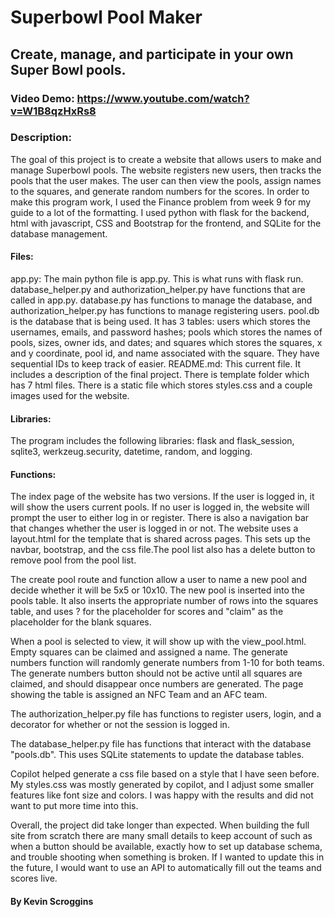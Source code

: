 # Superbowl Pool Maker
## Create, manage, and participate in your own Super Bowl pools.
### Video Demo: https://www.youtube.com/watch?v=W1B8qzHxRs8
### Description:
The goal of this project is to create a website that allows users to make and manage Superbowl pools. The website registers new users, then tracks the pools that the user makes. The user can then view the pools, assign names to the squares, and generate random numbers for the scores.
In order to make this program work, I used the Finance problem from week 9 for my guide to a lot of the formatting. I used python with flask for the backend, html with javascript, CSS and Bootstrap for the frontend, and SQLite for the database management.
#### Files:
app.py: The main python file is app.py. This is what runs with flask run.
database_helper.py and authorization_helper.py have functions that are called in app.py. database.py has functions to manage the database, and authorization_helper.py has functions to manage registering users.
pool.db is the database that is being used. It has 3 tables: users which stores the usernames, emails, and password hashes; pools which stores the names of pools, sizes, owner ids, and dates; and squares which stores the squares, x and y coordinate, pool id, and name associated with the square. They have sequential IDs to keep track of easier.
README.md: This current file. It includes a description of the final project.
There is template folder which has 7 html files.
There is a static file which stores styles.css and a couple images used for the website.
#### Libraries:
The program includes the following libraries: flask and flask_session, sqlite3, werkzeug.security, datetime, random, and logging.

#### Functions:
The index page of the website has two versions. If the user is logged in, it will show the users current pools. If no user is logged in, the website will prompt the user to either log in or register. There is also a navigation bar that changes whether the user is logged in or not.  The website uses a layout.html for the template that is shared across pages. This sets up the navbar, bootstrap, and the css file.The pool list also has a delete button to remove pool from the pool list.

The create pool route and function allow a user to name a new pool and decide whether it will be 5x5 or 10x10. The new pool is inserted into the pools table.  It also inserts the appropriate number of rows into the squares table, and uses ? for the placeholder for scores and "claim" as the placeholder for the blank squares.

When a pool is selected to view, it will show up with the view_pool.html. Empty squares can be claimed and assigned a name. The generate numbers function will randomly generate numbers from 1-10 for both teams. The generate numbers button should not be active until all squares are claimed, and should disappear once numbers are generated. The page showing the table is assigned an NFC Team and an AFC team.

The authorization_helper.py file has functions to register users, login, and a decorator for whether or not the session is logged in.

The database_helper.py file has functions that interact with the database "pools.db". This uses SQLite statements to update the database tables.  

Copilot helped generate a css file based on a style that I have seen before. My styles.css was mostly generated by copilot, and I adjust some smaller features like font size and colors. I was happy with the results and did not want to put more time into this.

Overall, the project did take longer than expected. When building the full site from scratch there are many small details to keep account of such as when a button should be available, exactly how to set up database schema, and trouble shooting when something is broken. If I wanted to update this in the future, I would want to use an API to automatically fill out the teams and scores live.

#### By Kevin Scroggins